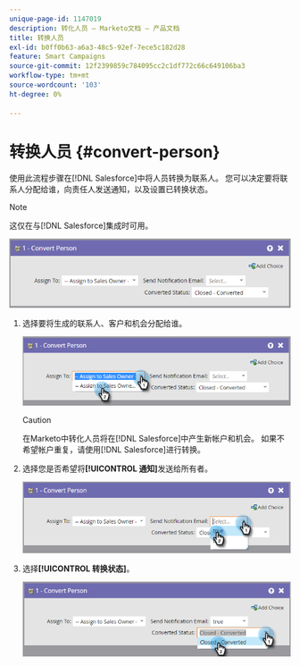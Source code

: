 ```yaml
---
unique-page-id: 1147019
description: 转化人员 — Marketo文档 — 产品文档
title: 转换人员
exl-id: b0ff0b63-a6a3-48c5-92ef-7ece5c182d28
feature: Smart Campaigns
source-git-commit: 12f2399859c784095cc2c1df772c66c649106ba3
workflow-type: tm+mt
source-wordcount: '103'
ht-degree: 0%

---
```


# 转换人员 {#convert-person}

使用此流程步骤在[!DNL Salesforce]中将人员转换为联系人。 您可以决定要将联系人分配给谁，向责任人发送通知，以及设置已转换状态。

>[!NOTE]
>
>这仅在与[!DNL Salesforce]集成时可用。

![](assets/convert-person-1.png)

1. 选择要将生成的联系人、客户和机会分配给谁。

   ![](assets/convert-person-2.png)

   >[!CAUTION]
   >
   >在Marketo中转化人员将在[!DNL Salesforce]中产生新帐户和机会。 如果不希望帐户重复，请使用[!DNL Salesforce]进行转换。

1. 选择您是否希望将&#x200B;**[!UICONTROL 通知]**&#x200B;发送给所有者。

   ![](assets/convert-person-3.png)

1. 选择&#x200B;**[!UICONTROL 转换状态]**。

   ![](assets/convert-person-4.png)
